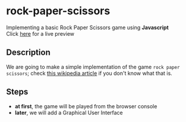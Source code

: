 # rock-paper-scissors

Implementing a basic Rock Paper Scissors game using **Javascript** \
Click [here](https://abdelhakim54.github.io/rock-paper-scissors/) for a live preview
## Description

We are going to make a simple implementation of the game `rock paper scissors`;
check [this wikipedia article](https://en.wikipedia.org/wiki/Rock_paper_scissors) if you don't know what that is.

## Steps 

* **at first**, the game will be played from the browser console
* **later**, we will add a Graphical User Interface